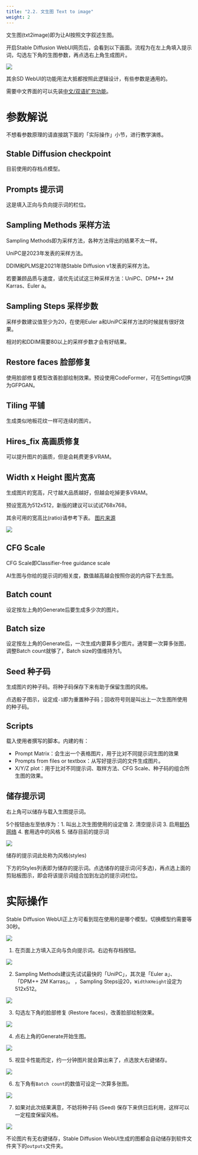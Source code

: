 ```yaml
---
title: "2.2. 文生图 Text to image"
weight: 2
---
```


文生图(txt2image)即为让AI按照文字叙述生图。

开启Stable Diffusion WebUI网页后，会看到以下画面。流程为在左上角填入提示词，勾选左下角的生图参数，再点选右上角生成图片。

![](../../../images/Screenshot_20230417_181020.webp)

其余SD WebUI的功能用法大抵都按照此逻辑设计，有些参数是通用的。

需要中文界面的可以先装[中文/双语扩充功能](../extensions/localizations/)。


# 参数解说

不想看参数原理的请直接跳下面的「实际操作」小节，进行教学演练。

## Stable Diffusion checkpoint

目前使用的存档点模型。


## Prompts 提示词

这是填入正向与负向提示词的栏位。


## Sampling Methods 采样方法

Sampling Methods即为采样方法，各种方法得出的结果不太一样。

UniPC是2023年发表的采样方法。

DDIM和PLMS是2021年随Stable Diffusion v1发表的采样方法。

若要兼顾品质与速度，请优先试试这三种采样方法：UniPC、DPM++ 2M Karras、Euler a。


## Sampling Steps 采样步数

采样步数建议值至少为20，在使用Euler a和UniPC采样方法的时候就有很好效果。

相对的和DDIM需要80以上的采样步数才会有好结果。


## Restore faces 脸部修复

使用脸部修复模型改善脸部绘制效果。预设使用CodeFormer，可在Settings切换为GFPGAN。


## Tiling 平铺

生成类似地板花纹一样可连续的图片。


## Hires_fix 高画质修复

可以提升图片的画质，但是会耗费更多VRAM。


## Width x Height 图片宽高

生成图片的宽高，尺寸越大品质越好，但越会吃掉更多VRAM。

预设宽高为512x512，新版的建议可以试试768x768。

其余可用的宽高比(ratio)请参考下表。 [图片来源](https://github.com/AUTOMATIC1111/stable-diffusion-webui/discussions/1025#discussioncomment-3727588)

![](../../../images/192161440-325bfde9-b398-4622-b833-01a6c9cd3b99.webp)


## CFG Scale

CFG Scale即Classifier-free guidance scale

AI生图与你给的提示词的相关度，数值越高越会按照你说的内容下去生图。


## Batch count

设定按左上角的Generate后要生成多少次的图片。


## Batch size

设定按左上角的Generate后，一次生成内要算多少图片。通常要一次算多张图，调整Batch count就够了，Batch size的值维持为1。


## Seed 种子码

生成图片的种子码。将种子码保存下来有助于保留生图的风格。

点选骰子图示，设定成`-1`即为重置种子码；回收符号则是叫出上一次生图所使用的种子码。


## Scripts

载入使用者撰写的脚本。内建的有：

- Prompt Matrix：会生出一个表格图片，用于比对不同提示词生图的效果
- Prompts from files or textbox：从写好提示词的文件生成图片。
- X/Y/Z plot：用于比对不同提示词、取样方法、CFG Scale、种子码的组合所生图的效果。


## 储存提示词

右上角可以储存与载入生图提示词。

5个按钮由左至依序为：1. 叫出上次生图使用的设定值 2. 清空提示词 3. 启用[额外网络](..features/extra-networks/) 4. 套用选中的风格 5. 储存目前的提示词

![](../../../images/Screenshot_20230417_183512.webp)


储存的提示词此处称为风格(styles)

下方的Styles列表即为储存的提示词。点选储存的提示词(可多选)，再点选上面的剪贴板图示，即会将该提示词组合加到左边的提示词栏位。


# 实际操作

Stable Diffusion WebUI正上方可看到现在使用的是哪个模型。切换模型约需要等30秒。

![](../../../images/Iew050C.webp)

1. 在页面上方填入正向与负向提示词。右边有存档按钮。

![](../../../images/kG3Bn21.webp)

2. Sampling Methods建议先试试最快的「UniPC」，其次是「Euler a」、「DPM++ 2M Karras」。 ，Sampling Steps设20，`Width`x`Height`设定为512x512。

![](../../../images/vUevujL.webp)

3. 勾选左下角的脸部修复 (Restore faces)，改善脸部绘制效果。

![](../../../images/4tYozfF.webp)

4. 点右上角的Generate开始生图。

![](../../../images/qu1BW4g.webp)

5. 视显卡性能而定，约一分钟图片就会算出来了，点选放大右键储存。

![](../../../images/X2jMeJx.webp)

6. 左下角有`Batch count`的数值可设定一次算多张图。

![](../../../images/mX8jX9s.webp)

7. 如果对此次结果满意，不妨将种子码 (Seed) 保存下来供日后利用，这样可以一定程度保留风格。

![](../../../images/DFIZZfA.webp)

不论图片有无右键储存，Stable Diffusion WebUI生成的图都会自动储存到软件文件夹下的`outputs`文件夹。
